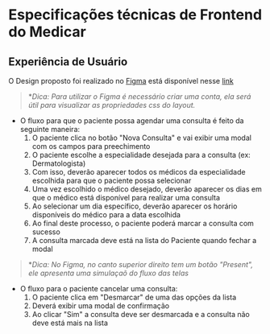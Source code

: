 # Especificações técnicas de Frontend do Medicar #

## Experiência de Usuário ##
O Design proposto foi realizado no [Figma](https://www.figma.com/) está disponível nesse [link](https://www.figma.com/file/kJIvTRUJtKin3PFthaGXnj/Desafio-Full-Stack-Intmed?node-id=0%3A1) 
> *_Dica: Para utilizar o Figma é necessário criar uma conta, ela será útil para visualizar as propriedades css do layout._
  - O fluxo para que o paciente possa agendar uma consulta é feito da seguinte maneira:
    1. O paciente clica no botão "Nova Consulta" e vai exibir uma modal com os campos para preechimento
    2. O paciente escolhe a especialidade desejada para a consulta (ex: Dermatologista)
    3. Com isso, deverão aparecer todos os médicos da especialidade escolhida para que o paciente possa selecionar
    4. Uma vez escolhido o médico desejado, deverão aparecer os dias em que o médico está disponível para realizar uma consulta
    5. Ao selecionar um dia específico, deverão aparecer os horário disponíveis do médico para a data escolhida
    6. Ao final deste processo, o paciente poderá marcar a consulta com sucesso
    7. A consulta marcada deve está na lista do Paciente quando fechar a modal
> *_Dica: No Figma, no canto superior direito tem um botão "Present", ele apresenta uma simulaçaõ do fluxo das telas_

 - O fluxo para o paciente cancelar uma consulta:
    1. O paciente clica em "Desmarcar" de uma das opções da lista
    2. Deverá exibir uma modal de confirmação
    3. Ao clicar "Sim" a consulta deve ser desmarcada e a consulta não deve está mais na lista

